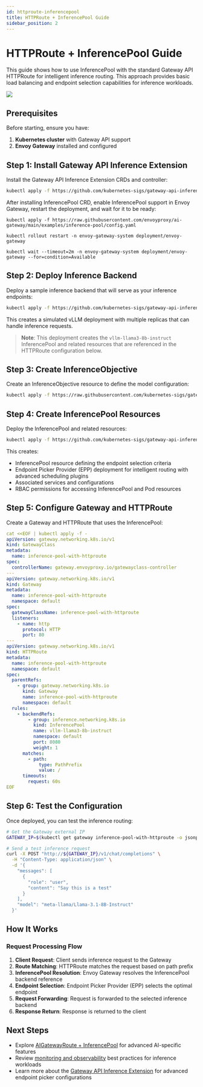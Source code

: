```yaml
---
id: httproute-inferencepool
title: HTTPRoute + InferencePool Guide
sidebar_position: 2
---
```


# HTTPRoute + InferencePool Guide

This guide shows how to use InferencePool with the standard Gateway API HTTPRoute for intelligent inference routing. This approach provides basic load balancing and endpoint selection capabilities for inference workloads.

![](/img/inference-httproute.svg)

## Prerequisites

Before starting, ensure you have:

1. **Kubernetes cluster** with Gateway API support
2. **Envoy Gateway** installed and configured

## Step 1: Install Gateway API Inference Extension

Install the Gateway API Inference Extension CRDs and controller:

```bash
kubectl apply -f https://github.com/kubernetes-sigs/gateway-api-inference-extension/releases/download/v1.0.1/manifests.yaml
```

After installing InferencePool CRD, enable InferencePool support in Envoy Gateway, restart the deployment, and wait for it to be ready:

```shell
kubectl apply -f https://raw.githubusercontent.com/envoyproxy/ai-gateway/main/examples/inference-pool/config.yaml

kubectl rollout restart -n envoy-gateway-system deployment/envoy-gateway

kubectl wait --timeout=2m -n envoy-gateway-system deployment/envoy-gateway --for=condition=Available
```

## Step 2: Deploy Inference Backend

Deploy a sample inference backend that will serve as your inference endpoints:

```bash
kubectl apply -f https://github.com/kubernetes-sigs/gateway-api-inference-extension/raw/v1.0.1/config/manifests/vllm/sim-deployment.yaml
```

This creates a simulated vLLM deployment with multiple replicas that can handle inference requests.

> **Note**: This deployment creates the `vllm-llama3-8b-instruct` InferencePool and related resources that are referenced in the HTTPRoute configuration below.

## Step 3: Create InferenceObjective

Create an InferenceObjective resource to define the model configuration:

```bash
kubectl apply -f https://raw.githubusercontent.com/kubernetes-sigs/gateway-api-inference-extension/refs/tags/v1.0.1/config/manifests/inferenceobjective.yaml
```

## Step 4: Create InferencePool Resources

Deploy the InferencePool and related resources:

```bash
kubectl apply -f https://github.com/kubernetes-sigs/gateway-api-inference-extension/raw/v1.0.1/config/manifests/inferencepool-resources.yaml
```

This creates:

- InferencePool resource defining the endpoint selection criteria
- Endpoint Picker Provider (EPP) deployment for intelligent routing with advanced scheduling plugins
- Associated services and configurations
- RBAC permissions for accessing InferencePool and Pod resources

## Step 5: Configure Gateway and HTTPRoute

Create a Gateway and HTTPRoute that uses the InferencePool:

```yaml
cat <<EOF | kubectl apply -f -
apiVersion: gateway.networking.k8s.io/v1
kind: GatewayClass
metadata:
  name: inference-pool-with-httproute
spec:
  controllerName: gateway.envoyproxy.io/gatewayclass-controller
---
apiVersion: gateway.networking.k8s.io/v1
kind: Gateway
metadata:
  name: inference-pool-with-httproute
  namespace: default
spec:
  gatewayClassName: inference-pool-with-httproute
  listeners:
    - name: http
      protocol: HTTP
      port: 80
---
apiVersion: gateway.networking.k8s.io/v1
kind: HTTPRoute
metadata:
  name: inference-pool-with-httproute
  namespace: default
spec:
  parentRefs:
    - group: gateway.networking.k8s.io
      kind: Gateway
      name: inference-pool-with-httproute
      namespace: default
  rules:
    - backendRefs:
        - group: inference.networking.k8s.io
          kind: InferencePool
          name: vllm-llama3-8b-instruct
          namespace: default
          port: 8080
          weight: 1
      matches:
        - path:
            type: PathPrefix
            value: /
      timeouts:
        request: 60s
EOF
```

## Step 6: Test the Configuration

Once deployed, you can test the inference routing:

```bash
# Get the Gateway external IP
GATEWAY_IP=$(kubectl get gateway inference-pool-with-httproute -o jsonpath='{.status.addresses[0].value}')
```

```bash
# Send a test inference request
curl -X POST "http://${GATEWAY_IP}/v1/chat/completions" \
  -H "Content-Type: application/json" \
  -d '{
    "messages": [
      {
        "role": "user",
        "content": "Say this is a test"
      }
    ],
    "model": "meta-llama/Llama-3.1-8B-Instruct"
  }'
```

## How It Works

### Request Processing Flow

1. **Client Request**: Client sends inference request to the Gateway
2. **Route Matching**: HTTPRoute matches the request based on path prefix
3. **InferencePool Resolution**: Envoy Gateway resolves the InferencePool backend reference
4. **Endpoint Selection**: Endpoint Picker Provider (EPP) selects the optimal endpoint
5. **Request Forwarding**: Request is forwarded to the selected inference backend
6. **Response Return**: Response is returned to the client

## Next Steps

- Explore [AIGatewayRoute + InferencePool](./aigatewayroute-inferencepool.md) for advanced AI-specific features
- Review [monitoring and observability](../observability/) best practices for inference workloads
- Learn more about the [Gateway API Inference Extension](https://gateway-api-inference-extension.sigs.k8s.io/) for advanced endpoint picker configurations
